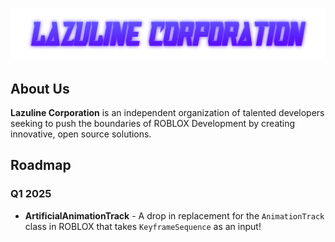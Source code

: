 <p align="center">
  <img src="header.png" alt="LAZULINE CORPORATION">
</p>

## About Us

**Lazuline Corporation** is an independent organization of talented developers seeking to push the boundaries of ROBLOX Development by creating innovative, open source solutions.

## Roadmap

### Q1 2025
- **ArtificialAnimationTrack** - A drop in replacement for the `AnimationTrack` class in ROBLOX that takes `KeyframeSequence` as an input!